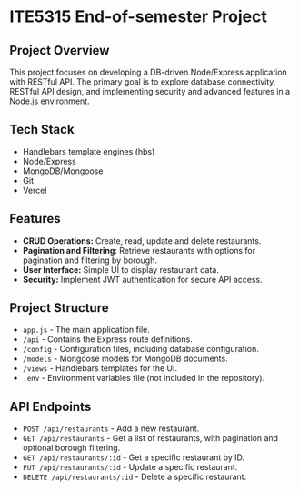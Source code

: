 # ITE5315 End-of-semester Project


## Project Overview
This project focuses on developing a DB-driven Node/Express application with RESTful API. The primary goal is to explore database connectivity, RESTful API design, and implementing security and advanced features in a Node.js environment.

## Tech Stack

- Handlebars template engines (hbs)
- Node/Express
- MongoDB/Mongoose
- Git
- Vercel

## Features

- **CRUD Operations:** Create, read, update and delete restaurants.
- **Pagination and Filtering**: Retrieve restaurants with options for pagination and filtering by borough.
- **User Interface:** Simple UI to display restaurant data.
- **Security:** Implement JWT authentication for secure API access.

## Project Structure
- `app.js` - The main application file.
- `/api` - Contains the Express route definitions.
- `/config` - Configuration files, including database configuration.
- `/models` - Mongoose models for MongoDB documents.
- `/views` - Handlebars templates for the UI.
- `.env` - Environment variables file (not included in the repository).

## API Endpoints
- `POST /api/restaurants` - Add a new restaurant.
- `GET /api/restaurants` - Get a list of restaurants, with pagination and optional borough filtering.
- `GET /api/restaurants/:id` - Get a specific restaurant by ID.
- `PUT /api/restaurants/:id` - Update a specific restaurant.
- `DELETE /api/restaurants/:id` - Delete a specific restaurant.